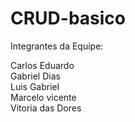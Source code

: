 # CRUD-basico
Integrantes da Equipe:

Carlos Eduardo <br>
Gabriel Dias <br>
Luis Gabriel <br>
Marcelo vicente <br>
Vitoria das Dores <br>
